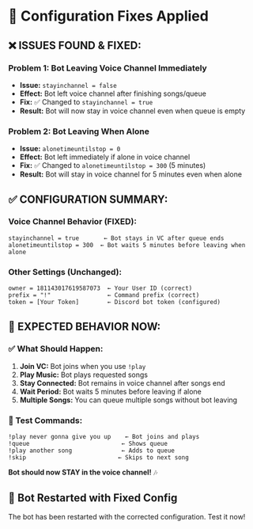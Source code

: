 # 🔧 Configuration Fixes Applied

## ❌ **ISSUES FOUND & FIXED:**

### **Problem 1: Bot Leaving Voice Channel Immediately**
- **Issue:** `stayinchannel = false` 
- **Effect:** Bot left voice channel after finishing songs/queue
- **Fix:** ✅ Changed to `stayinchannel = true`
- **Result:** Bot will now stay in voice channel even when queue is empty

### **Problem 2: Bot Leaving When Alone**
- **Issue:** `alonetimeuntilstop = 0`
- **Effect:** Bot left immediately if alone in voice channel
- **Fix:** ✅ Changed to `alonetimeuntilstop = 300` (5 minutes)
- **Result:** Bot will stay in voice channel for 5 minutes even when alone

## ✅ **CONFIGURATION SUMMARY:**

### **Voice Channel Behavior (FIXED):**
```
stayinchannel = true       ← Bot stays in VC after queue ends
alonetimeuntilstop = 300  ← Bot waits 5 minutes before leaving when alone
```

### **Other Settings (Unchanged):**
```
owner = 181143017619587073  ← Your User ID (correct)
prefix = "!"                ← Command prefix (correct)
token = [Your Token]        ← Discord bot token (configured)
```

## 🎯 **EXPECTED BEHAVIOR NOW:**

### **✅ What Should Happen:**
1. **Join VC:** Bot joins when you use `!play`
2. **Play Music:** Bot plays requested songs
3. **Stay Connected:** Bot remains in voice channel after songs end
4. **Wait Period:** Bot waits 5 minutes before leaving if alone
5. **Multiple Songs:** You can queue multiple songs without bot leaving

### **🎵 Test Commands:**
```
!play never gonna give you up    ← Bot joins and plays
!queue                          ← Shows queue
!play another song              ← Adds to queue
!skip                          ← Skips to next song
```

**Bot should now STAY in the voice channel!** 🎶

## 🚀 **Bot Restarted with Fixed Config**

The bot has been restarted with the corrected configuration. Test it now!
